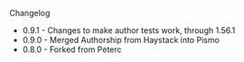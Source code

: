 Changelog
* 0.9.1 - Changes to make author tests work, through 1.56.1
* 0.9.0 - Merged Authorship from Haystack into Pismo
* 0.8.0 - Forked from Peterc
